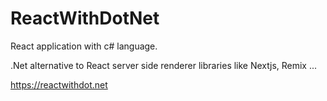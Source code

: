 # ReactWithDotNet
React application with c# language.

.Net alternative to React server side renderer libraries like Nextjs, Remix ...

https://reactwithdot.net